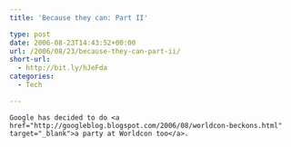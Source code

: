 ```yaml
---
title: 'Because they can: Part II'

type: post
date: 2006-08-23T14:43:52+00:00
url: /2006/08/23/because-they-can-part-ii/
short-url:
  - http://bit.ly/hJeFda
categories:
  - Tech

---
```

<div class='microid-mailto+http:sha1:b40b944f704ce400143a16b4deabf28306896c16'>
  
    Google has decided to do <a href="http://googleblog.blogspot.com/2006/08/worldcon-beckons.html" target="_blank">a party at Worldcon too</a>.
  
